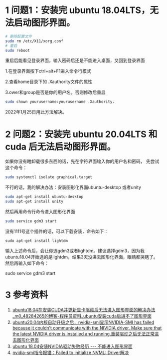 

# 1 问题1：安装完 ubuntu 18.04LTS，无法启动图形界面。
```bash
# 删除配置文件
sudo rm /etc/X11/xorg.conf
# 重启
sudo reboot
```

重启后能看见登录界面，输入密码后还是不能进入桌面，又回到登录界面

1.在登录界面按下ctrl+alt+F1进入命令行模式

2.查看home目录下的 .Xauthority文件的属性

3.ower和group是否是你的用户名。否则修改后重启 
```bash
sudo chown yourusername:yourusername .Xauthority.
```
2022年1月25日用此方法解决。


# 2 问题2：安装完 ubuntu 20.04LTS 和 cuda 后无法启动图形界面。


如果你没有瞎卸载很多东西的话，先在字符界面输入你的用户名和密码， 先尝试这个命令：
```bash
sudo systemctl isolate graphical.target
```
不行的话，我的解决办法：安装图形化界面ubuntu-desktop 或者unity
```bash
sudo apt-get install ubuntu-desktop
sudo apt-get install unity
```
然后再用命令行命令进入图形化界面

```bash
sudo service gdm3 start
```
没有1111号这个插件的话，可以下载安装，命令如下：

```
sudo apt-get install lightdm
```
输入上述命令后，会让你选gdm3或者lightdm。建议选择gdm3，因为我ubuntu18.04开始选的是lightdm，结果3天没进去图形化界面，眼睛都哭瞎了。
然后再输入如下命令：

sudo service gdm3 start


# 3 参考资料
1. [ubuntu18.04在安装CUDA并更新显卡驱动后无法进入图形界面的解决办法_m0_48284265的博客-程序员资料_ubuntu安装cuda后进不了图形界面](https://www.its304.com/article/m0_48284265/118359080)
2. [ubuntu20.04内核自动升级之后，nvidia-smi显示NVIDIA-SMI has failed because it couldn’t communicate with the NIVIDIA driver. Make sure that the latest NVIDIA driver is installed and running.重装驱动之后无法正常进去图形化界面](https://www.cxybb.com/article/m0_54258455/112211576)
3. [ubuntu 18.04安装NVIDIA驱动失败经历 --- 不能进入图形界面](https://blog.csdn.net/Rachelint/article/details/104173376)
4. [nvidia-smi指令报错：Failed to initialize NVML: Driver解决](https://zhuanlan.zhihu.com/p/94378201)



